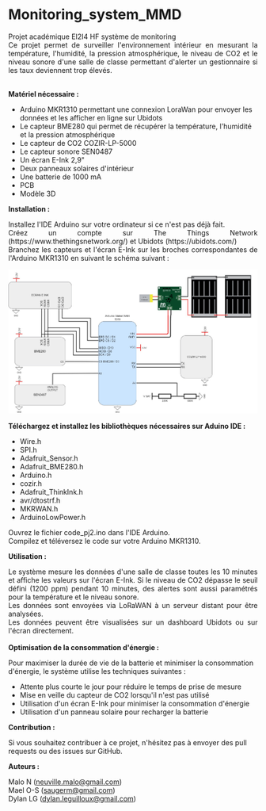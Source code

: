 # Monitoring_system_MMD
<Div Align=Justify>
Projet académique EI2I4 HF système de monitoring <br>
<dt>Ce projet permet de surveiller l'environnement intérieur en mesurant la température, l'humidité, la pression atmosphérique, le niveau de CO2 et le niveau sonore d'une salle de classe permettant d'alerter un gestionnaire si les taux deviennent trop élevés. </Div> <br>
  
<B> Matériel nécessaire : </B>
  
  - Arduino MKR1310 permettant une connexion LoraWan pour envoyer les données et les afficher en ligne sur Ubidots
  - Le capteur BME280 qui permet de récupérer la température, l'humidité et la pression atmosphérique
  - Le capteur de CO2 COZIR-LP-5000
  - Le capteur sonore SEN0487
  - Un écran E-Ink 2,9"
  - Deux panneaux solaires d'intérieur
  - Une batterie de 1000 mA
  - PCB
  - Modèle 3D

<B> Installation : </B>

<Div Align=Justify>Installez l'IDE Arduino sur votre ordinateur si ce n'est pas déjà fait. <br>
Créez un compte sur The Things Network (https://www.thethingsnetwork.org/) et Ubidots (https://ubidots.com/) <br>
Branchez les capteurs et l'écran E-Ink sur les broches correspondantes de l'Arduino MKR1310 en suivant le schéma suivant : </Div>

![github-small](https://github.com/Jez-dlg/Monitoring_system_MMD/blob/main/sche%CC%81ma%20elec/sche%CC%81ma%20electrique.jpg)

  <B>Téléchargez et installez les bibliothèques nécessaires sur Aduino IDE :</B>
  
- Wire.h
- SPI.h
- Adafruit_Sensor.h
- Adafruit_BME280.h
- Arduino.h
- cozir.h
- Adafruit_ThinkInk.h
- avr/dtostrf.h
- MKRWAN.h
- ArduinoLowPower.h

Ouvrez le fichier code_pj2.ino dans l'IDE Arduino. <br>
Compilez et téléversez le code sur votre Arduino MKR1310.

  <B>Utilisation :</B>

<Div Align=Justify>Le système mesure les données d'une salle de classe toutes les 10 minutes et affiche les valeurs sur l'écran E-Ink. Si le niveau de CO2 dépasse le seuil défini (1200 ppm) pendant 10 minutes, des alertes sont aussi paramétrés pour la température et le niveau sonore. <br> Les données sont envoyées via LoRaWAN à un serveur distant pour être analysées. <br>
Les données peuvent être visualisées sur un dashboard Ubidots ou sur l'écran directement. </Div>

<br>
  <B>Optimisation de la consommation d'énergie :</B><br>
  
  Pour maximiser la durée de vie de la batterie et minimiser la consommation d'énergie, le système utilise les techniques suivantes :
  - Attente plus courte le jour pour réduire le temps de prise de mesure
  - Mise en veille du capteur de CO2 lorsqu'il n'est pas utilisé
  - Utilisation d'un écran E-Ink pour minimiser la consommation d'énergie
  - Utilisation d'un panneau solaire pour recharger la batterie

  <B>Contribution :</B>

Si vous souhaitez contribuer à ce projet, n'hésitez pas à envoyer des pull requests ou des issues sur GitHub.

  <B>Auteurs :</B>

Malo N (neuville.malo@gmail.com)<br>
Mael O-S (saugerm@gmail.com)<br>
Dylan LG (dylan.leguilloux@gmail.com)

